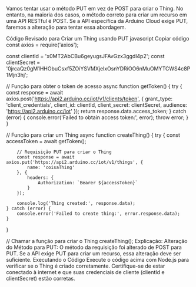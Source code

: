 Vamos tentar usar o método PUT em vez de POST para criar o Thing. No entanto, na maioria dos casos, o método correto para criar um recurso em uma API RESTful é POST. Se a API específica da Arduino Cloud exige PUT, faremos a alteração para tentar essa abordagem.

Código Revisado para Criar um Thing usando PUT
javascript
Copiar código
const axios = require('axios');

const clientId = 'x0MT2AbCBu6geyugsJFAvGzx3ggdl4p2';
const clientSecret = '0jrcaQz0gM1HHObuCsxf5ZOiYSVMXjelxOsnYDRiOO6nMuOMYTCWS4c8P1Mjn3hj';

// Função para obter o token de acesso
async function getToken() {
    try {
        const response = await axios.post('https://api2.arduino.cc/iot/v1/clients/token', {
            grant_type: 'client_credentials',
            client_id: clientId,
            client_secret: clientSecret,
            audience: 'https://api2.arduino.cc/iot'
        });
        return response.data.access_token;
    } catch (error) {
        console.error('Failed to obtain access token:', error);
        throw error;
    }
}

// Função para criar um Thing
async function createThing() {
    try {
        const accessToken = await getToken();

        // Requisição PUT para criar o Thing
        const response = await axios.put('https://api2.arduino.cc/iot/v1/things', {
            name: 'coisaThing'
        }, {
            headers: {
                Authorization: `Bearer ${accessToken}`
            }
        });

        console.log('Thing created:', response.data);
    } catch (error) {
        console.error('Failed to create thing:', error.response.data);
    }
}

// Chamar a função para criar o Thing
createThing();
Explicação:
Alteração do Método para PUT: O método da requisição foi alterado de POST para PUT. Se a API exige PUT para criar um recurso, essa alteração deve ser suficiente.
Executando o Código
Execute o código acima com Node.js para verificar se o Thing é criado corretamente. Certifique-se de estar conectado à internet e que suas credenciais de cliente (clientId e clientSecret) estão corretas.